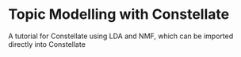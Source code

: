 # Topic Modelling with Constellate
A tutorial for Constellate using LDA and NMF, which can be imported directly into Constellate
